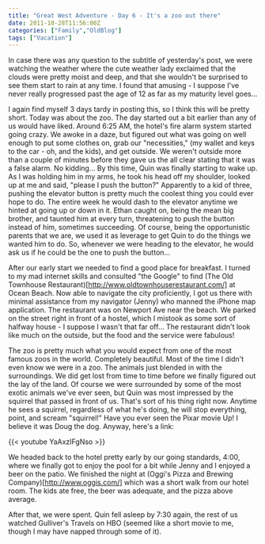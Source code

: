 ```yaml
---
title: "Great West Adventure - Day 6 - It's a zoo out there"
date: 2011-10-28T11:56:00Z
categories: ["Family","OldBlog"]
tags: ["Vacation"]
---
```


In case there was any question to the subtitle of yesterday's post, we were watching the weather where the cute weather lady exclaimed that the clouds were pretty moist and deep, and that she wouldn't be surprised to see them start to rain at any time. I found that amusing - I suppose I've never really progressed past the age of 12 as far as my maturity level goes...

I again find myself 3 days tardy in posting this, so I think this will be pretty short. Today was about the zoo. The day started out a bit earlier than any of us would have liked. Around 6:25 AM, the hotel's fire alarm system started going crazy. We awoke in a daze, but figured out what was going on well enough to put some clothes on, grab our "necessities," (my wallet and keys to the car - oh, and the kids), and get outside. We weren't outside more than a couple of minutes before they gave us the all clear stating that it was a false alarm. No kidding... By this time, Quin was finally starting to wake up. As I was holding him in my arms, he took his head off my shoulder, looked up at me and said, "please I push the button?" Apparently to a kid of three, pushing the elevator button is pretty much the coolest thing you could ever hope to do. The entire week he would dash to the elevator anytime we hinted at going up or down in it. Ethan caught on, being the mean big brother, and taunted him at every turn, threatening to push the button instead of him, sometimes succeeding. Of course, being the opportunistic parents that we are, we used it as leverage to get Quin to do the things we wanted him to do. So, whenever we were heading to the elevator, he would ask us if he could be the one to push the button...

After our early start we needed to find a good place for breakfast. I turned to my mad internet skills and consulted "the Google" to find (The Old Townhouse Restaurant)[http://www.oldtownhouserestaurant.com/] at Ocean Beach. Now able to navigate the city proficiently, I got us there with minimal assistance from my navigator (Jenny) who manned the iPhone map application. The restaurant was on Newport Ave near the beach. We parked on the street right in front of a hostel, which I mistook as some sort of halfway house - I suppose I wasn't that far off... The restaurant didn't look like much on the outside, but the food and the service were fabulous!

The zoo is pretty much what you would expect from one of the most famous zoos in the world. Completely beautiful. Most of the time I didn't even know we were in a zoo. The animals just blended in with the surroundings. We did get lost from time to time before we finally figured out the lay of the land. Of course we were surrounded by some of the most exotic animals we've ever seen, but Quin was most impressed by the squirrel that passed in front of us. That's sort of his thing right now. Anytime he sees a squirrel, regardless of what he's doing, he will stop everything, point, and scream "squirrel!" Have you ever seen the Pixar movie Up! I believe it was Doug the dog. Anyway, here's a link:

{{< youtube YaAxzIFgNso >}}

We headed back to the hotel pretty early by our going standards, 4:00, where we finally got to enjoy the pool for a bit while Jenny and I enjoyed a beer on the patio. We finished the night at (Oggi's Pizza and Brewing Company)[http://www.oggis.com/] which was a short walk from our hotel room. The kids ate free, the beer was adequate, and the pizza above average.

After that, we were spent. Quin fell asleep by 7:30 again, the rest of us watched Gulliver's Travels on HBO (seemed like a short movie to me, though I may have napped through some of it).
